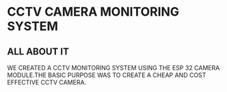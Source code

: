 
# CCTV CAMERA MONITORING SYSTEM




## ALL ABOUT IT

WE CREATED A CCTV MONITORING SYSTEM USING THE ESP 32 CAMERA MODULE.THE BASIC PURPOSE WAS TO CREATE A CHEAP AND COST EFFECTIVE CCTV CAMERA.
